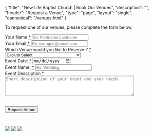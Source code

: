 {
	"title": "New Life Baptist Church | Book Our Venues",
	"description": "",
	"header": "Request a Venue",
	"type": "page",
	"layout": "single",
	"cannonical": "/venues.html"
}
<section class="interior-section">
	<div class="container">
		<div class="row">
			<div class="col-xs-12 col-sm-8 col-md-6">
				<p>To request one of our venues, please complete the form below.</p>
				<form name="venue-request" method="POST" action="/thankyou.html" netlify>
					<div class="site-input">
						<label for="name">Your Name <abbr title="required">*</abbr></label>
						<input id="name" type="text" name="name" placeholder="Ex: Firstname Lastname" required>
					</div>
					<div class="site-input">
						<label for="email">Your Email <abbr title="required">*</abbr></label>
						<input id="email" type="email" name="email" placeholder="Ex: example@email.com" required>
					</div>				
					<div class="site-input">
						<label for="venues">Which Venue would you like to Reserve ? <abbr title="required">*</abbr></label>
						<select id="venues" name="venues" required>
							<option>Click to Select</option>
							<option value="dream-center">Annie Streater Dream Center</option>
							<option value="life-center">Sarah Gantt Family Life Center</option>
							<option value="sanctuary">New Life Church Sanctuary</option>
							<option value="multiple-venues">I would like to reserve multiple venues</option>
						</select>
					</div>
					<div class="site-input">
						<label for="event-date">Event Date:  <abbr title="required">*</abbr></label>
						<input id="event-date" type="date" name="event-date" required>
					</div>
					<div class="site-input">
						<label for="subject">Event Name: <abbr title="required">*</abbr></label>
						<input id="subject" type="text" name="subject" placeholder="Ex: Wedding">
					</div>
					<div class="site-input">
						<label for="message">Event Description <abbr title="required">*</abbr></label>
						<textarea id="message" rows="4" cols="50" name="message" placeholder="Short description of your event and your needs"></textarea>
					</div>
					<div data-netlify-recaptcha></div>
					<br><br>
					<button type="submit" class="button blue float-right" style="margin-bottom: 30px;">Request Venue</button>
				</form>
			</div>
			<div class="col-xs-12 col-sm-4 col-md-5 col-md-offset-1">
				<img src="images/sanctuary.jpg" class="thumbnail">
				<img src="images/wes2.jpg" class="thumbnail">
				<img src="images/dreamcenter.jpg" class="thumbnail">
			</div>
		</div>
	</div>
</section>
